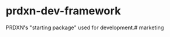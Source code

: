 prdxn-dev-framework
===================

PRDXN's "starting package" used for development.#   m a r k e t i n g  
 